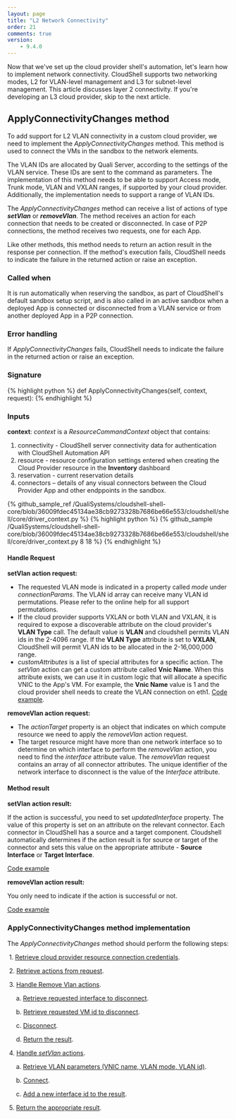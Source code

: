 ```yaml
---
layout: page
title: "L2 Network Connectivity"
order: 21
comments: true
version:
    - 9.4.0
---
```


Now that we've set up the cloud provider shell's automation, let's learn how to implement network connectivity. CloudShell supports two networking modes, L2 for VLAN-level management and L3 for subnet-level management. This article discusses layer 2 connectivity. If you're developing an L3 cloud provider, skip to the next article.

## ApplyConnectivityChanges method

To add support for L2 VLAN connectivity in a custom cloud provider, we need to implement the *ApplyConnectivityChanges* method. This method is used to connect the VMs in the sandbox to the network elements. 

The VLAN IDs are allocated by Quali Server, according to the settings of the VLAN service. These IDs are sent to the command as parameters. The implementation of this method needs to be able to support Access mode, Trunk mode, VLAN and VXLAN ranges, if supported by your cloud provider. Additionally, the implementation needs to support a range of VLAN IDs.

The *ApplyConnectivityChanges* method can receive a list of actions of type _**setVlan**_ or _**removeVlan**_. The method receives an action for each connection that needs to be created or disconnected. In case of P2P connections, the method receives two requests, one for each App.

Like other methods, this method needs to return an action result in the response per connection. If the method's execution fails, CloudShell needs to indicate the failure in the returned action or raise an exception. 

### Called when
It is run automatically when reserving the sandbox, as part of CloudShell's default sandbox setup script, and is also called in an active sandbox when a deployed App is connected or disconnected from a VLAN service or from another deployed App in a P2P connection.

### Error handling

If *ApplyConnectivityChanges* fails, CloudShell needs to indicate the failure in the returned action or raise an exception.

### Signature

{% highlight python %}
def ApplyConnectivityChanges(self, context, request):
{% endhighlight %}

### Inputs

**context**: *context* is a *ResourceCommandContext* object that contains:

1. connectivity - CloudShell server connectivity data for authentication with CloudShell Automation API 
2. resource - resource configuration settings entered when creating the Cloud Provider resource in the **Inventory** dashboard
3. reservation - current reservation details
4. connectors – details of any visual connectors between the Cloud Provider App and other endppoints in the sandbox.

{% github_sample_ref /QualiSystems/cloudshell-shell-core/blob/36009fdec45134ae38cb9273328b7686be66e553/cloudshell/shell/core/driver_context.py %}
{% highlight python %}
{% github_sample /QualiSystems/cloudshell-shell-core/blob/36009fdec45134ae38cb9273328b7686be66e553/cloudshell/shell/core/driver_context.py 8 18 %}
{% endhighlight %}


#### Handle Request

**setVlan action request:**

* The requested VLAN mode is indicated in a property called *mode* under *connectionParams*. The VLAN id array can receive many VLAN id permutations. Please refer to the online help for all support permutations.
* If the cloud provider supports VXLAN or both VLAN and VXLAN, it is required to expose a discoverable attribute on the cloud provider's **VLAN Type** call. The default value is **VLAN** and cloudshell permits VLAN ids in the 2-4096 range. If the **VLAN Type** attribute is set to **VXLAN**, CloudShell will permit VLAN ids to be allocated in the 2-16,000,000 range.
* *customAttributes* is a list of special attributes for a specific action. The *setVlan* action can get a custom attribute called **Vnic Name**. When this attribute exists, we can use it in custom logic that will allocate a specific VNIC to the App's VM. For example, the **Vnic Name** value is 1 and the cloud provider shell needs to create the VLAN connection on eth1. <a href="https://github.com/QualiSystems/Custom-L2-Cloud-Provider-Shell-Example/blob/ac94224fd2368aaa9b589bcdfd30e449a53c90ce/src/heavenly_cloud_service_wrapper.py#L299" target="_blank">Code example</a>.

**removeVlan action request:**

* The *actionTarget* property is an object that indicates on which compute resource we need to apply the *removeVlan* action request. 
* The target resource might have more than one network interface so to determine on which interface to perform the *removeVlan* action, you need to find the *interface* attribute value. The *removeVlan* request contains an array of all connector attributes. The unique identifier of the network interface to disconnect is the value of the *Interface* attribute.

#### Method result

**setVlan action result:**

If the action is successful, you need to set *updatedInterface* property. The value of this property is set on an attribute on the relevant connector. Each connector in CloudShell has a source and a target component. Cloudshell automatically determines if the action result is for source or target of the connector and sets this value on the appropriate attribute - **Source Interface** or **Target Interface**.

<a href="https://github.com/QualiSystems/Custom-L2-Cloud-Provider-Shell-Example/blob/e5a7fffbda4e661b58dc30f9e6355981dfc0bb86/src/heavenly_cloud_service_wrapper.py#L300-L302" target="_blank">Code example</a>

**removeVlan action result:**

You only need to indicate if the action is successful or not.

<a href="https://github.com/QualiSystems/Custom-L2-Cloud-Provider-Shell-Example/blob/e5a7fffbda4e661b58dc30f9e6355981dfc0bb86/src/heavenly_cloud_service_wrapper.py#L340-L344" target="_blank">Code example</a>

### ApplyConnectivityChanges method implementation

The *ApplyConnectivityChanges* method should perform the following steps:

&nbsp;1. <a href="https://github.com/QualiSystems/Custom-L2-Cloud-Provider-Shell-Example/blob/625d52ae7740cf3d77e529f6b0b0f8d05df472b2/src/driver.py#L229" target="_blank">Retrieve cloud provider resource connection credentials</a>.

&nbsp;2. <a href="https://github.com/QualiSystems/Custom-L2-Cloud-Provider-Shell-Example/blob/625d52ae7740cf3d77e529f6b0b0f8d05df472b2/src/driver.py#L230" target="_blank">Retrieve actions from request</a>.

&nbsp;3. <a href="https://github.com/QualiSystems/Custom-L2-Cloud-Provider-Shell-Example/blob/625d52ae7740cf3d77e529f6b0b0f8d05df472b2/src/driver.py#L232-L234" target="_blank">Handle Remove Vlan actions</a>.

&nbsp;&nbsp;&nbsp;&nbsp;&nbsp;a. <a href="https://github.com/QualiSystems/Custom-L2-Cloud-Provider-Shell-Example/blob/7bd55725d8e8dbd741270f5d082f05062c1d1fab/src/heavenly_cloud_service_wrapper.py#L371" target="_blank">Retrieve requested interface to disconnect</a>.

&nbsp;&nbsp;&nbsp;&nbsp;&nbsp;b. <a href="https://github.com/QualiSystems/Custom-L2-Cloud-Provider-Shell-Example/blob/7bd55725d8e8dbd741270f5d082f05062c1d1fab/src/heavenly_cloud_service_wrapper.py#L372" target="_blank">Retrieve requested VM id to disconnect</a>.

&nbsp;&nbsp;&nbsp;&nbsp;&nbsp;c. <a href="https://github.com/QualiSystems/Custom-L2-Cloud-Provider-Shell-Example/blob/7bd55725d8e8dbd741270f5d082f05062c1d1fab/src/heavenly_cloud_service_wrapper.py#L373" target="_blank">Disconnect</a>.

&nbsp;&nbsp;&nbsp;&nbsp;&nbsp;d. <a href="https://github.com/QualiSystems/Custom-L2-Cloud-Provider-Shell-Example/blob/7bd55725d8e8dbd741270f5d082f05062c1d1fab/src/heavenly_cloud_service_wrapper.py#L375" target="_blank">Return the result</a>.

&nbsp;4. <a href="https://github.com/QualiSystems/Custom-L2-Cloud-Provider-Shell-Example/blob/7bd55725d8e8dbd741270f5d082f05062c1d1fab/src/driver.py#L236-L237" target="_blank">Handle *setVlan* actions</a>.

&nbsp;&nbsp;&nbsp;&nbsp;&nbsp;a. <a href="https://github.com/QualiSystems/Custom-L2-Cloud-Provider-Shell-Example/blob/7bd55725d8e8dbd741270f5d082f05062c1d1fab/src/heavenly_cloud_service_wrapper.py#L320-L324" target="_blank">Retrieve VLAN parameters (VNIC name, VLAN mode, VLAN id)</a>.

&nbsp;&nbsp;&nbsp;&nbsp;&nbsp;b. <a href="https://github.com/QualiSystems/Custom-L2-Cloud-Provider-Shell-Example/blob/e5a7fffbda4e661b58dc30f9e6355981dfc0bb86/src/heavenly_cloud_service_wrapper.py#L300" target="_blank">Connect</a>.

&nbsp;&nbsp;&nbsp;&nbsp;&nbsp;c. <a href="https://github.com/QualiSystems/Custom-L2-Cloud-Provider-Shell-Example/blob/7bd55725d8e8dbd741270f5d082f05062c1d1fab/src/heavenly_cloud_service_wrapper.py#L325" target="_blank">Add a new interface id to the result</a>.

&nbsp;5. <a href="https://github.com/QualiSystems/Custom-L2-Cloud-Provider-Shell-Example/blob/625d52ae7740cf3d77e529f6b0b0f8d05df472b2/src/driver.py#L239" target="_blank">Return the appropriate result</a>.



